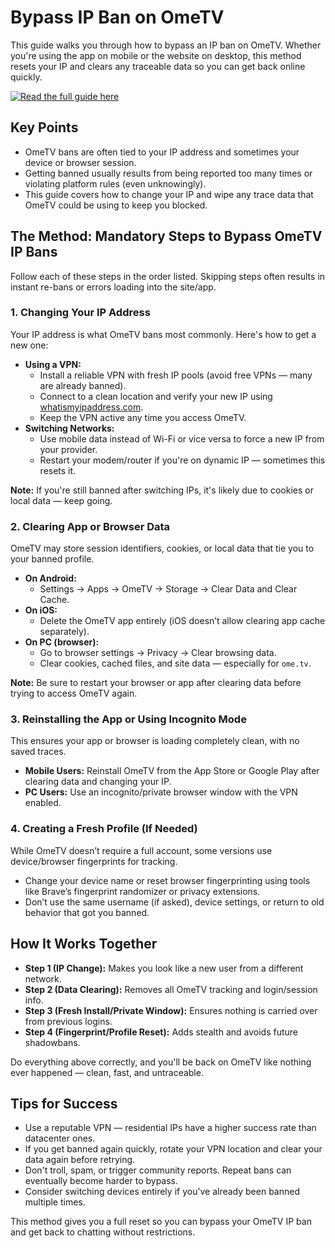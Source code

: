 <h1>Bypass IP Ban on OmeTV</h1>
<p>This guide walks you through how to bypass an IP ban on OmeTV. Whether you're using the app on mobile or the website on desktop, this method resets your IP and clears any traceable data so you can get back online quickly.</p>
<p>
  <a href="https://slothytech.com/ip-ban/" target="_blank">
    <img src="https://img.shields.io/badge/Read%20the%20full%20guide%20here-blue?style=for-the-badge" alt="Read the full guide here" style="cursor: pointer;">
  </a>
</p>

<h2>Key Points</h2>
<ul>
    <li>OmeTV bans are often tied to your IP address and sometimes your device or browser session.</li>
    <li>Getting banned usually results from being reported too many times or violating platform rules (even unknowingly).</li>
    <li>This guide covers how to change your IP and wipe any trace data that OmeTV could be using to keep you blocked.</li>
</ul>

<h2>The Method: Mandatory Steps to Bypass OmeTV IP Bans</h2>
<p>Follow each of these steps in the order listed. Skipping steps often results in instant re-bans or errors loading into the site/app.</p>

<h3>1. Changing Your IP Address</h3>
<p>Your IP address is what OmeTV bans most commonly. Here's how to get a new one:</p>
<ul>
    <li><strong>Using a VPN:</strong>
        <ul>
            <li>Install a reliable VPN with fresh IP pools (avoid free VPNs — many are already banned).</li>
            <li>Connect to a clean location and verify your new IP using <a href="https://whatismyipaddress.com" target="_blank">whatismyipaddress.com</a>.</li>
            <li>Keep the VPN active any time you access OmeTV.</li>
        </ul>
    </li>
    <li><strong>Switching Networks:</strong>
        <ul>
            <li>Use mobile data instead of Wi-Fi or vice versa to force a new IP from your provider.</li>
            <li>Restart your modem/router if you're on dynamic IP — sometimes this resets it.</li>
        </ul>
    </li>
</ul>
<p><strong>Note:</strong> If you're still banned after switching IPs, it's likely due to cookies or local data — keep going.</p>

<h3>2. Clearing App or Browser Data</h3>
<p>OmeTV may store session identifiers, cookies, or local data that tie you to your banned profile.</p>
<ul>
    <li><strong>On Android:</strong>
        <ul>
            <li>Settings → Apps → OmeTV → Storage → Clear Data and Clear Cache.</li>
        </ul>
    </li>
    <li><strong>On iOS:</strong>
        <ul>
            <li>Delete the OmeTV app entirely (iOS doesn’t allow clearing app cache separately).</li>
        </ul>
    </li>
    <li><strong>On PC (browser):</strong>
        <ul>
            <li>Go to browser settings → Privacy → Clear browsing data.</li>
            <li>Clear cookies, cached files, and site data — especially for <code>ome.tv</code>.</li>
        </ul>
    </li>
</ul>
<p><strong>Note:</strong> Be sure to restart your browser or app after clearing data before trying to access OmeTV again.</p>

<h3>3. Reinstalling the App or Using Incognito Mode</h3>
<p>This ensures your app or browser is loading completely clean, with no saved traces.</p>
<ul>
    <li><strong>Mobile Users:</strong> Reinstall OmeTV from the App Store or Google Play after clearing data and changing your IP.</li>
    <li><strong>PC Users:</strong> Use an incognito/private browser window with the VPN enabled.</li>
</ul>

<h3>4. Creating a Fresh Profile (If Needed)</h3>
<p>While OmeTV doesn’t require a full account, some versions use device/browser fingerprints for tracking.</p>
<ul>
    <li>Change your device name or reset browser fingerprinting using tools like Brave’s fingerprint randomizer or privacy extensions.</li>
    <li>Don’t use the same username (if asked), device settings, or return to old behavior that got you banned.</li>
</ul>

<h2>How It Works Together</h2>
<ul>
    <li><strong>Step 1 (IP Change):</strong> Makes you look like a new user from a different network.</li>
    <li><strong>Step 2 (Data Clearing):</strong> Removes all OmeTV tracking and login/session info.</li>
    <li><strong>Step 3 (Fresh Install/Private Window):</strong> Ensures nothing is carried over from previous logins.</li>
    <li><strong>Step 4 (Fingerprint/Profile Reset):</strong> Adds stealth and avoids future shadowbans.</li>
</ul>
<p>Do everything above correctly, and you'll be back on OmeTV like nothing ever happened — clean, fast, and untraceable.</p>

<h2>Tips for Success</h2>
<ul>
    <li>Use a reputable VPN — residential IPs have a higher success rate than datacenter ones.</li>
    <li>If you get banned again quickly, rotate your VPN location and clear your data again before retrying.</li>
    <li>Don't troll, spam, or trigger community reports. Repeat bans can eventually become harder to bypass.</li>
    <li>Consider switching devices entirely if you’ve already been banned multiple times.</li>
</ul>

<p>This method gives you a full reset so you can bypass your OmeTV IP ban and get back to chatting without restrictions.</p>
